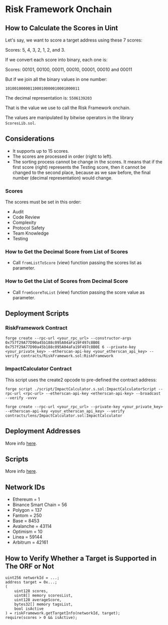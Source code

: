 # Risk Framework Onchain

## How to Calculate the Scores in Uint

Let's say, we want to score a target address using these 7 scores:

Scores: 5, 4, 3, 2, 1, 2, and 3.

If we convert each score into binary, each one is:

Scores: 00101, 00100, 00011, 00010, 00001, 00010 and 00011

But if we join all the binary values in one number:

`101001000001100010000010001000011`

The decimal representation is: `5506139203`

That is the value we use to call the Risk Framework onchain.

The values are manipulated by bitwise operators in the library `ScoresLib.sol`.

## Considerations

- It supports up to 15 scores.
- The scores are processed in order (right to left).
- The sorting process cannot be change in the scores. It means that if the first score (right) represents the Testing score, then it cannot be changed to the second place, because as we saw before, the final number (decimal representation) would change.

### Scores

The scores must be set in this order:

- Audit
- Code Review
- Complexity
- Protocol Safety
- Team Knowledge
- Testing

### How to Get the Decimal Score from List of Scores

- Call `fromListToScore` (view) function passing the scores list as parameter.

### How to Get the List of Scores from Decimal Score

- Call `fromScoreToList` (view) function passing the score value as parameter.

## Deployment Scripts

### RiskFramework Contract

`forge create --rpc-url <your_rpc_url> --constructor-args 0x757f29A77D90a45b188c095A04aFa19F497c8B0E 0x757f29A77D90a45b188c095A04aFa19F497c8B0E 6 --private-key <your_private_key> --etherscan-api-key <your_etherscan_api_key> --verify contracts/RiskFramework.sol:RiskFramework`

### ImpactCalculator Contract

This script uses the create2 opcode to pre-defined the contract address:

`forge script ./script/ImpactCalculator.s.sol:ImpactCalculatorScript --rpc-url <rpc-url> --etherscan-api-key <etherscan-api-key> --broadcast --verify -vvvv`

`forge create --rpc-url <your_rpc_url> --private-key <your_private_key> --etherscan-api-key <your_etherscan_api_key> --verify contracts/lens/ImpactCalculator.sol:ImpactCalculator`

## Deployment Addresses

More info [here](./DEPLOYMENTS.md).

## Scripts

More info [here](./SCRIPTS.md).

## Network IDs

- Ethereum = 1
- Binance Smart Chain = 56
- Polygon = 137
- Fantom = 250
- Base = 8453
- Avalanche = 43114
- Optimism = 10
- Linea = 59144
- Arbitrum = 42161

## How to Verify Whether a Target is Supported in The ORF or Not

```solidity
uint256 networkId = ...;
address target = 0x...;
(
    uint128 scores,
    uint8[] memory scoresList,
    uint128 averageScore,
    bytes32[] memory tagsList,
    bool isActive
) = riskFramework.getTargetInfo(networkId, target);
require(scores > 0 && isActive);
```
